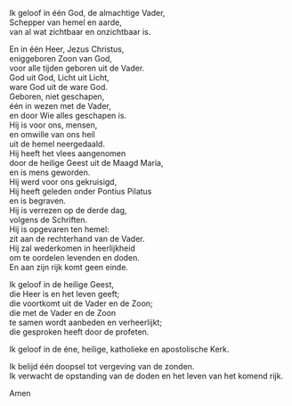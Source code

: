 Ik geloof in één God, de almachtige Vader,  
Schepper van hemel en aarde,  
van al wat zichtbaar en onzichtbaar is.

En in één Heer, Jezus Christus,  
eniggeboren Zoon van God,  
voor alle tijden geboren uit de Vader.  
God uit God, Licht uit Licht,  
ware God uit de ware God.  
Geboren, niet geschapen,  
één in wezen met de Vader,  
en door Wie alles geschapen is.  
Hij is voor ons, mensen,  
en omwille van ons heil  
uit de hemel neergedaald.  
Hij heeft het vlees aangenomen  
door de heilige Geest uit de Maagd Maria,  
en is mens geworden.  
Hij werd voor ons gekruisigd,  
Hij heeft geleden onder Pontius Pilatus  
en is begraven.  
Hij is verrezen op de derde dag,  
volgens de Schriften.  
Hij is opgevaren ten hemel:  
zit aan de rechterhand van de Vader.  
Hij zal wederkomen in heerlijkheid  
om te oordelen levenden en doden.  
En aan zijn rijk komt geen einde.

Ik geloof in de heilige Geest,  
die Heer is en het leven geeft;  
die voortkomt uit de Vader en de Zoon;  
die met de Vader en de Zoon  
te samen wordt aanbeden en verheerlijkt;  
die gesproken heeft door de profeten.

Ik geloof in de éne, heilige, katholieke en apostolische Kerk.

Ik belijd één doopsel tot vergeving van de zonden.  
Ik verwacht de opstanding van de doden en het leven van het komend rijk.

Amen
